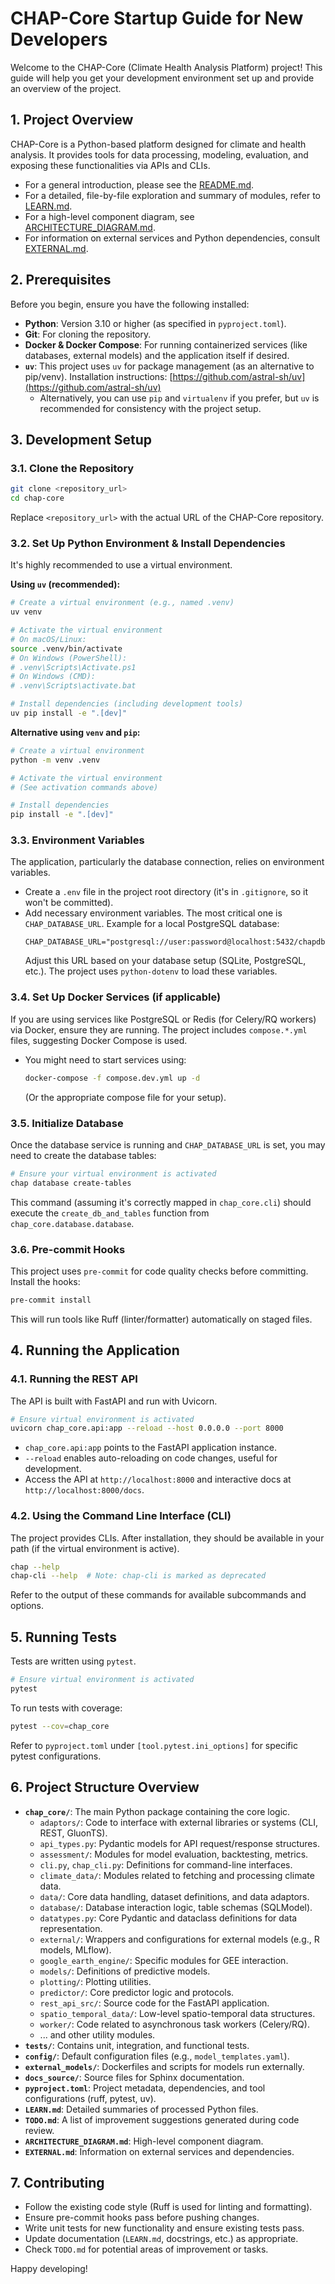# CHAP-Core Startup Guide for New Developers

Welcome to the CHAP-Core (Climate Health Analysis Platform) project! This guide will help you get your development environment set up and provide an overview of the project.

## 1. Project Overview

CHAP-Core is a Python-based platform designed for climate and health analysis. It provides tools for data processing, modeling, evaluation, and exposing these functionalities via APIs and CLIs.

- For a general introduction, please see the [README.md](README.md).
- For a detailed, file-by-file exploration and summary of modules, refer to [LEARN.md](LEARN.md).
- For a high-level component diagram, see [ARCHITECTURE_DIAGRAM.md](ARCHITECTURE_DIAGRAM.md).
- For information on external services and Python dependencies, consult [EXTERNAL.md](EXTERNAL.md).

## 2. Prerequisites

Before you begin, ensure you have the following installed:

- **Python**: Version 3.10 or higher (as specified in `pyproject.toml`).
- **Git**: For cloning the repository.
- **Docker & Docker Compose**: For running containerized services (like databases, external models) and the application itself if desired.
- **`uv`**: This project uses `uv` for package management (as an alternative to pip/venv). Installation instructions: [https://github.com/astral-sh/uv](https://github.com/astral-sh/uv)
  - Alternatively, you can use `pip` and `virtualenv` if you prefer, but `uv` is recommended for consistency with the project setup.

## 3. Development Setup

### 3.1. Clone the Repository

```bash
git clone <repository_url>
cd chap-core
```

Replace `<repository_url>` with the actual URL of the CHAP-Core repository.

### 3.2. Set Up Python Environment & Install Dependencies

It's highly recommended to use a virtual environment.

**Using `uv` (recommended):**

```bash
# Create a virtual environment (e.g., named .venv)
uv venv

# Activate the virtual environment
# On macOS/Linux:
source .venv/bin/activate
# On Windows (PowerShell):
# .venv\Scripts\Activate.ps1
# On Windows (CMD):
# .venv\Scripts\activate.bat

# Install dependencies (including development tools)
uv pip install -e ".[dev]"
```

**Alternative using `venv` and `pip`:**

```bash
# Create a virtual environment
python -m venv .venv

# Activate the virtual environment
# (See activation commands above)

# Install dependencies
pip install -e ".[dev]"
```

### 3.3. Environment Variables

The application, particularly the database connection, relies on environment variables.

- Create a `.env` file in the project root directory (it's in `.gitignore`, so it won't be committed).
- Add necessary environment variables. The most critical one is `CHAP_DATABASE_URL`.
  Example for a local PostgreSQL database:
  ```env
  CHAP_DATABASE_URL="postgresql://user:password@localhost:5432/chapdb"
  ```
  Adjust this URL based on your database setup (SQLite, PostgreSQL, etc.). The project uses `python-dotenv` to load these variables.

### 3.4. Set Up Docker Services (if applicable)

If you are using services like PostgreSQL or Redis (for Celery/RQ workers) via Docker, ensure they are running. The project includes `compose.*.yml` files, suggesting Docker Compose is used.

- You might need to start services using:
  ```bash
  docker-compose -f compose.dev.yml up -d
  ```
  (Or the appropriate compose file for your setup).

### 3.5. Initialize Database

Once the database service is running and `CHAP_DATABASE_URL` is set, you may need to create the database tables:

```bash
# Ensure your virtual environment is activated
chap database create-tables
```

This command (assuming it's correctly mapped in `chap_core.cli`) should execute the `create_db_and_tables` function from `chap_core.database.database`.

### 3.6. Pre-commit Hooks

This project uses `pre-commit` for code quality checks before committing. Install the hooks:

```bash
pre-commit install
```

This will run tools like Ruff (linter/formatter) automatically on staged files.

## 4. Running the Application

### 4.1. Running the REST API

The API is built with FastAPI and run with Uvicorn.

```bash
# Ensure virtual environment is activated
uvicorn chap_core.api:app --reload --host 0.0.0.0 --port 8000
```

- `chap_core.api:app` points to the FastAPI application instance.
- `--reload` enables auto-reloading on code changes, useful for development.
- Access the API at `http://localhost:8000` and interactive docs at `http://localhost:8000/docs`.

### 4.2. Using the Command Line Interface (CLI)

The project provides CLIs. After installation, they should be available in your path (if the virtual environment is active).

```bash
chap --help
chap-cli --help  # Note: chap-cli is marked as deprecated
```

Refer to the output of these commands for available subcommands and options.

## 5. Running Tests

Tests are written using `pytest`.

```bash
# Ensure virtual environment is activated
pytest
```

To run tests with coverage:

```bash
pytest --cov=chap_core
```

Refer to `pyproject.toml` under `[tool.pytest.ini_options]` for specific pytest configurations.

## 6. Project Structure Overview

- **`chap_core/`**: The main Python package containing the core logic.
  - `adaptors/`: Code to interface with external libraries or systems (CLI, REST, GluonTS).
  - `api_types.py`: Pydantic models for API request/response structures.
  - `assessment/`: Modules for model evaluation, backtesting, metrics.
  - `cli.py`, `chap_cli.py`: Definitions for command-line interfaces.
  - `climate_data/`: Modules related to fetching and processing climate data.
  - `data/`: Core data handling, dataset definitions, and data adaptors.
  - `database/`: Database interaction logic, table schemas (SQLModel).
  - `datatypes.py`: Core Pydantic and dataclass definitions for data representation.
  - `external/`: Wrappers and configurations for external models (e.g., R models, MLflow).
  - `google_earth_engine/`: Specific modules for GEE interaction.
  - `models/`: Definitions of predictive models.
  - `plotting/`: Plotting utilities.
  - `predictor/`: Core predictor logic and protocols.
  - `rest_api_src/`: Source code for the FastAPI application.
  - `spatio_temporal_data/`: Low-level spatio-temporal data structures.
  - `worker/`: Code related to asynchronous task workers (Celery/RQ).
  - ... and other utility modules.
- **`tests/`**: Contains unit, integration, and functional tests.
- **`config/`**: Default configuration files (e.g., `model_templates.yaml`).
- **`external_models/`**: Dockerfiles and scripts for models run externally.
- **`docs_source/`**: Source files for Sphinx documentation.
- **`pyproject.toml`**: Project metadata, dependencies, and tool configurations (ruff, pytest, uv).
- **`LEARN.md`**: Detailed summaries of processed Python files.
- **`TODO.md`**: A list of improvement suggestions generated during code review.
- **`ARCHITECTURE_DIAGRAM.md`**: High-level component diagram.
- **`EXTERNAL.md`**: Information on external services and dependencies.

## 7. Contributing

- Follow the existing code style (Ruff is used for linting and formatting).
- Ensure pre-commit hooks pass before pushing changes.
- Write unit tests for new functionality and ensure existing tests pass.
- Update documentation (`LEARN.md`, docstrings, etc.) as appropriate.
- Check `TODO.md` for potential areas of improvement or tasks.

Happy developing!
